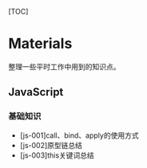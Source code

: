 [TOC]
# Materials
整理一些平时工作中用到的知识点。

## JavaScript

### 基础知识
- [js-001]call、bind、apply的使用方式
- [js-002]原型链总结
- [js-003]this关键词总结

